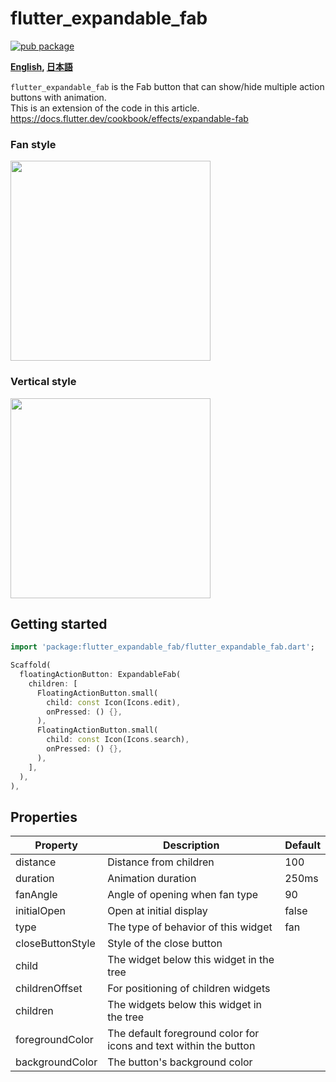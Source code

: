 # flutter_expandable_fab

[![pub package](https://img.shields.io/pub/v/flutter_expandable_fab.svg)](https://pub.dartlang.org/packages/flutter_expandable_fab)


**[English](https://github.com/zuvola/flutter_expandable_fab/blob/master/README.md), [日本語](https://github.com/zuvola/flutter_expandable_fab/blob/master/README_jp.md)**


`flutter_expandable_fab` is the Fab button that can show/hide multiple action buttons with animation.  
This is an extension of the code in this article.  
https://docs.flutter.dev/cookbook/effects/expandable-fab


### Fan style

<img src="https://github.com/zuvola/flutter_expandable_fab/blob/master/res/fan.gif?raw=true" width="320px"/>

### Vertical style

<img src="https://github.com/zuvola/flutter_expandable_fab/blob/master/res/up.gif?raw=true" width="320px"/>


## Getting started

```dart
import 'package:flutter_expandable_fab/flutter_expandable_fab.dart';

Scaffold(
  floatingActionButton: ExpandableFab(
    children: [
      FloatingActionButton.small(
        child: const Icon(Icons.edit),
        onPressed: () {},
      ),
      FloatingActionButton.small(
        child: const Icon(Icons.search),
        onPressed: () {},
      ),
    ],
  ),
),

```


## Properties

| Property |Description| Default |
| --- | ---- | --- |
| distance | Distance from children | 100 |
| duration | Animation duration | 250ms |
| fanAngle | Angle of opening when fan type | 90 |
| initialOpen | Open at initial display | false |
| type | The type of behavior of this widget | fan |
| closeButtonStyle | Style of the close button |  |
| child | The widget below this widget in the tree |  |
| childrenOffset | For positioning of children widgets |  |
| children | The widgets below this widget in the tree |  |
| foregroundColor | The default foreground color for icons and text within the button |  |
| backgroundColor | The button's background color |  |


